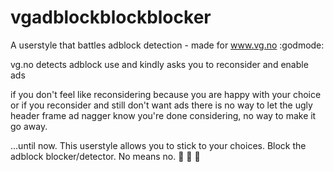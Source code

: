 vgadblockblockblocker
=====================

A userstyle that battles adblock detection - made for www.vg.no :godmode:

vg.no detects adblock use and kindly asks you to reconsider and enable ads

if you don't feel like reconsidering because you are happy with your choice
or if you reconsider and still don't want ads
there is no way to let the ugly header frame ad nagger know you're done considering, no way to make it go away.

...until now. This userstyle allows you to stick to your choices. Block the adblock blocker/detector. No means no. :see_no_evil: :hear_no_evil: :speak_no_evil:
